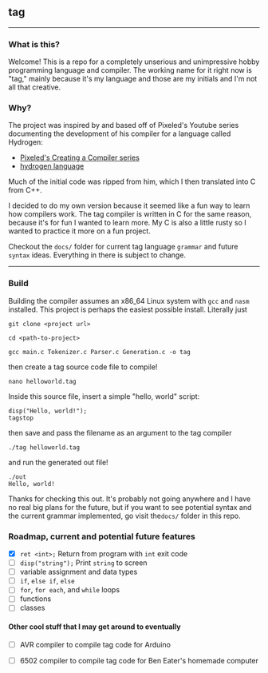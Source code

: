 ## tag

---

### What is this?

Welcome! This is a repo for a completely unserious and unimpressive hobby programming language and compiler. The working name for it right now is "tag," mainly because it's my language and those are my initials and I'm not all that creative. 

### Why?

The project was inspired by and based off of Pixeled's Youtube series documenting the development of his compiler for a language called Hydrogen:

- [Pixeled's Creating a Compiler series](https://www.youtube.com/playlist?list=PLUDlas_Zy_qC7c5tCgTMYq2idyyT241qs)
- [hydrogen language](https://github.com/orosmatthew/hydrogen-cpp)

Much of the initial code was ripped from him, which I then translated into C from C++.

I decided to do my own version because it seemed like a fun way to learn how compilers work. The tag compiler is written in C for the same reason, because it's for fun I wanted to learn more. My C is also a little rusty so I wanted to practice it more on a fun project.

Checkout the `docs/` folder for current tag language `grammar` and future `syntax` ideas. Everything in there is subject to change.

---
### Build

Building the compiler assumes an x86_64 Linux system with `gcc` and `nasm` installed. This project is perhaps the easiest possible install. Literally just

`git clone <project url>`

`cd <path-to-project>`

`gcc main.c Tokenizer.c Parser.c Generation.c -o tag`

then create a tag source code file to compile!

`nano helloworld.tag`

Inside this source file, insert a simple "hello, world" script:
```
disp("Hello, world!");
tagstop
```

then save and pass the filename as an argument to the tag compiler

`./tag helloworld.tag`

and run the generated out file!
```
./out
Hello, world!
```

Thanks for checking this out. It's probably not going anywhere and I have no real big plans for the future, but if you want to see potential syntax and the current grammar implemented, go visit the`docs/` folder in this repo.

### Roadmap, current and potential future features

- [x] `ret <int>;` Return from program with `int` exit code 
- [ ] `disp("string");` Print `string` to screen 
- [ ]  variable assignment and data types 
- [ ]  `if`, `else if`, `else`
- [ ] `for`, `for each`, and `while` loops 
- [ ]  functions
- [ ]  classes

#### Other cool stuff that I may get around to eventually

- [ ] AVR compiler to compile tag code for Arduino
- [ ] 6502 compiler to compile tag code for Ben Eater's homemade computer









